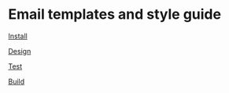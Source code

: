 # Email templates and style guide

[Install](https://github.com/sashcy/email-templates/wiki/Installation)

[Design](https://github.com/sashcy/email-templates/wiki/Content-Design)

[Test](https://github.com/sashcy/email-templates/wiki/Testing)

[Build](https://github.com/sashcy/email-templates/wiki/Build-Commands)

